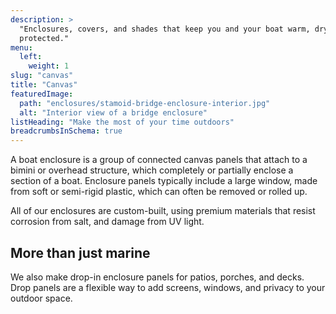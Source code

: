 ```yaml
---
description: >
  "Enclosures, covers, and shades that keep you and your boat warm, dry, and
  protected."
menu:
  left:
    weight: 1
slug: "canvas"
title: "Canvas"
featuredImage:
  path: "enclosures/stamoid-bridge-enclosure-interior.jpg"
  alt: "Interior view of a bridge enclosure"
listHeading: "Make the most of your time outdoors"
breadcrumbsInSchema: true
---
```


A boat enclosure is a group of connected canvas panels that attach to a bimini
or overhead structure, which completely or partially enclose a section of a
boat. Enclosure panels typically include a large window, made from soft or
semi-rigid plastic, which can often be removed or rolled up.

<!--more-->

All of our enclosures are custom-built, using premium materials that resist
corrosion from salt, and damage from UV light.

## More than just marine

We also make drop-in enclosure panels for patios, porches, and decks. Drop
panels are a flexible way to add screens, windows, and privacy to your outdoor
space.
